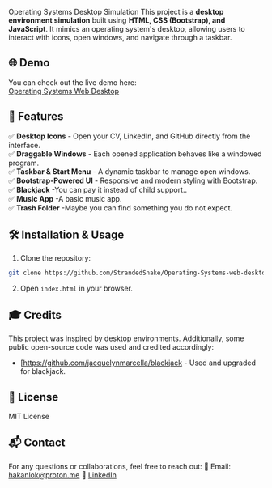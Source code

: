 Operating Systems Desktop Simulation
This project is a **desktop environment simulation** built using **HTML, CSS (Bootstrap), and JavaScript**. It mimics an operating system's desktop, allowing users to interact with icons, open windows, and navigate through a taskbar.

## 🌐 Demo  
You can check out the live demo here:  
[Operating Systems Web Desktop](https://strandedsnake.github.io/Operating-Systems-Web-Desktop/)

## 🚀 Features

✅ **Desktop Icons** - Open your CV, LinkedIn, and GitHub directly from the interface.  
✅ **Draggable Windows** - Each opened application behaves like a windowed program.  
✅ **Taskbar & Start Menu** - A dynamic taskbar to manage open windows.  
✅ **Bootstrap-Powered UI** - Responsive and modern styling with Bootstrap.  
✅ **Blackjack** -You can pay it instead of child support..  
✅ **Music App** -A basic music app.  
✅ **Trash Folder** -Maybe you can find something you do not expect.  

## 🛠️ Installation & Usage

1. Clone the repository:

  ```bash
git clone https://github.com/StrandedSnake/Operating-Systems-web-desktop
  ```
2. Open `index.html` in your browser.

## 🎓 Credits

This project was inspired by desktop environments. Additionally, some public open-source code was used and credited accordingly:

- [https://github.com/jacquelynmarcella/blackjack - Used and upgraded for blackjack.

## 📜 License
MIT License

## 📬 Contact
For any questions or collaborations, feel free to reach out:
📧 Email: hakanlok@proton.me
🔗 [LinkedIn](https://www.linkedin.com/in/hakan-lök-9565262a2)
